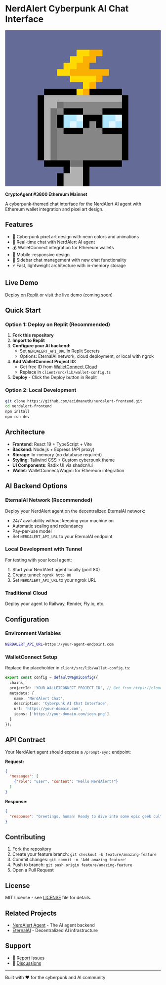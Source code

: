 # NerdAlert Cyberpunk AI Chat Interface

![NerdAlert Logo](attached_assets/NerdAlert3800_1750831460413.png)

**CryptoAgent #3800 Ethereum Mainnet**

A cyberpunk-themed chat interface for the NerdAlert AI agent with Ethereum wallet integration and pixel art design.

## Features

- 🎨 Cyberpunk pixel art design with neon colors and animations
- 🤖 Real-time chat with NerdAlert AI agent
- 💰 WalletConnect integration for Ethereum wallets
- 📱 Mobile-responsive design
- 🔄 Sidebar chat management with new chat functionality
- ⚡ Fast, lightweight architecture with in-memory storage

## Live Demo

[Deploy on Replit](https://replit.com) or visit the live demo (coming soon)

## Quick Start

### Option 1: Deploy on Replit (Recommended)

1. **Fork this repository**
2. **Import to Replit**
3. **Configure your AI backend:**
   - Set `NERDALERT_API_URL` in Replit Secrets
   - Options: EternalAI network, cloud deployment, or local with ngrok
4. **Add WalletConnect Project ID:**
   - Get free ID from [WalletConnect Cloud](https://cloud.walletconnect.com)
   - Replace in `client/src/lib/wallet-config.ts`
5. **Deploy** - Click the Deploy button in Replit

### Option 2: Local Development

```bash
git clone https://github.com/acidmaneth/nerdalert-frontend.git
cd nerdalert-frontend
npm install
npm run dev
```

## Architecture

- **Frontend**: React 19 + TypeScript + Vite
- **Backend**: Node.js + Express (API proxy)
- **Storage**: In-memory (no database required)
- **Styling**: Tailwind CSS + Custom cyberpunk theme
- **UI Components**: Radix UI via shadcn/ui
- **Wallet**: WalletConnect/Wagmi for Ethereum integration

## AI Backend Options

### EternalAI Network (Recommended)
Deploy your NerdAlert agent on the decentralized EternalAI network:
- 24/7 availability without keeping your machine on
- Automatic scaling and redundancy
- Pay-per-use model
- Set `NERDALERT_API_URL` to your EternalAI endpoint

### Local Development with Tunnel
For testing with your local agent:
1. Start your NerdAlert agent locally (port 80)
2. Create tunnel: `ngrok http 80`
3. Set `NERDALERT_API_URL` to your ngrok URL

### Traditional Cloud
Deploy your agent to Railway, Render, Fly.io, etc.

## Configuration

### Environment Variables

```bash
NERDALERT_API_URL=https://your-agent-endpoint.com
```

### WalletConnect Setup

Replace the placeholder in `client/src/lib/wallet-config.ts`:

```typescript
export const config = defaultWagmiConfig({
  chains,
  projectId: 'YOUR_WALLETCONNECT_PROJECT_ID', // Get from https://cloud.walletconnect.com
  metadata: {
    name: 'NerdAlert Chat',
    description: 'Cyberpunk AI Chat Interface',
    url: 'https://your-domain.com',
    icons: ['https://your-domain.com/icon.png']
  }
});
```

## API Contract

Your NerdAlert agent should expose a `/prompt-sync` endpoint:

**Request:**
```json
{
  "messages": [
    {"role": "user", "content": "Hello NerdAlert!"}
  ]
}
```

**Response:**
```json
{
  "response": "Greetings, human! Ready to dive into some epic geek culture discussions?"
}
```

## Contributing

1. Fork the repository
2. Create your feature branch: `git checkout -b feature/amazing-feature`
3. Commit changes: `git commit -m 'Add amazing feature'`
4. Push to branch: `git push origin feature/amazing-feature`
5. Open a Pull Request

## License

MIT License - see [LICENSE](LICENSE) file for details.

## Related Projects

- [NerdAlert Agent](https://github.com/acidmaneth/nerdalert-project) - The AI agent backend
- [EternalAI](https://github.com/eternalai-org) - Decentralized AI infrastructure

## Support

- 🐛 [Report Issues](https://github.com/acidmaneth/nerdalert-frontend/issues)
- 💬 [Discussions](https://github.com/acidmaneth/nerdalert-frontend/discussions)

---

Built with ❤️ for the cyberpunk and AI community